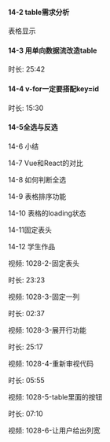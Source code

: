 #### 14-2 table需求分析

表格显示

#### 14-3 用单向数据流改造table

时长: 25:42

#### 14-4 v-for一定要搭配key=id

时长: 15:30

#### 14-5全选与反选

14-6 小结



14-7 Vue和React的对比

14-8 如何判断全选

14-9 表格排序功能

14-10 表格的loading状态

14-11固定表头

14-12 学生作品

视频: 1028-2-固定表头

时长: 23:23

视频: 1028-3-固定一列

时长: 02:37

视频: 1028-3-展开行功能

时长: 25:17

视频: 1028-4-重新审视代码

时长: 05:55

视频: 1028-5-table里面的按钮

时长: 07:10

视频: 1028-6-让用户给出列宽